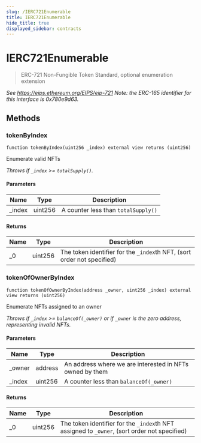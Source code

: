```yaml
---
slug: /IERC721Enumerable
title: IERC721Enumerable
hide_title: true
displayed_sidebar: contracts
---
```


# IERC721Enumerable

> ERC-721 Non-Fungible Token Standard, optional enumeration extension

_See https://eips.ethereum.org/EIPS/eip-721 Note: the ERC-165 identifier for this interface is 0x780e9d63._

## Methods

### tokenByIndex

```solidity
function tokenByIndex(uint256 _index) external view returns (uint256)
```

Enumerate valid NFTs

_Throws if `_index` &gt;= `totalSupply()`._

#### Parameters

| Name    | Type    | Description                         |
| ------- | ------- | ----------------------------------- |
| \_index | uint256 | A counter less than `totalSupply()` |

#### Returns

| Name | Type    | Description                                                             |
| ---- | ------- | ----------------------------------------------------------------------- |
| \_0  | uint256 | The token identifier for the `_index`th NFT, (sort order not specified) |

### tokenOfOwnerByIndex

```solidity
function tokenOfOwnerByIndex(address _owner, uint256 _index) external view returns (uint256)
```

Enumerate NFTs assigned to an owner

_Throws if `_index` &gt;= `balanceOf(_owner)` or if `_owner` is the zero address, representing invalid NFTs._

#### Parameters

| Name    | Type    | Description                                              |
| ------- | ------- | -------------------------------------------------------- |
| \_owner | address | An address where we are interested in NFTs owned by them |
| \_index | uint256 | A counter less than `balanceOf(_owner)`                  |

#### Returns

| Name | Type    | Description                                                                                  |
| ---- | ------- | -------------------------------------------------------------------------------------------- |
| \_0  | uint256 | The token identifier for the `_index`th NFT assigned to `_owner`, (sort order not specified) |
